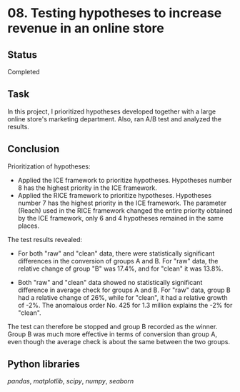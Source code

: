 # 08. Testing hypotheses to increase revenue in an online store

## Status
Completed

## Task

In this project, I prioritized hypotheses developed together with a large online store's marketing department. Also, ran A/B test and analyzed the results. 

## Conclusion

Prioritization of hypotheses:

- Applied the ICE framework to prioritize hypotheses. Hypotheses number 8 has the highest priority in the ICE framework.
- Applied the RICE framework to prioritize hypotheses. Hypotheses number 7 has the highest priority in the ICE framework.
The parameter (Reach) used in the RICE framework changed the entire priority obtained by the ICE framework, only 6 and 4 hypotheses remained in the same places.

The test results revealed:

- For both "raw" and "clean" data, there were statistically significant differences in the conversion of groups A and B. For "raw" data, the relative change of group "B" was 17.4%, and for "clean" it was 13.8%.

- Both "raw" and "clean" data showed no statistically significant difference in average check for groups A and B. For "raw" data, group B had a relative change of 26%, while for "clean", it had a relative growth of -2%. The anomalous order No. 425 for 1.3 million explains the -2% for "clean".

The test can therefore be stopped and group B recorded as the winner. Group B was much more effective in terms of conversion than group A, even though the average check is about the same between the two groups.

## Python libraries

*pandas*, *matplotlib*, *scipy*, *numpy*, *seaborn*
